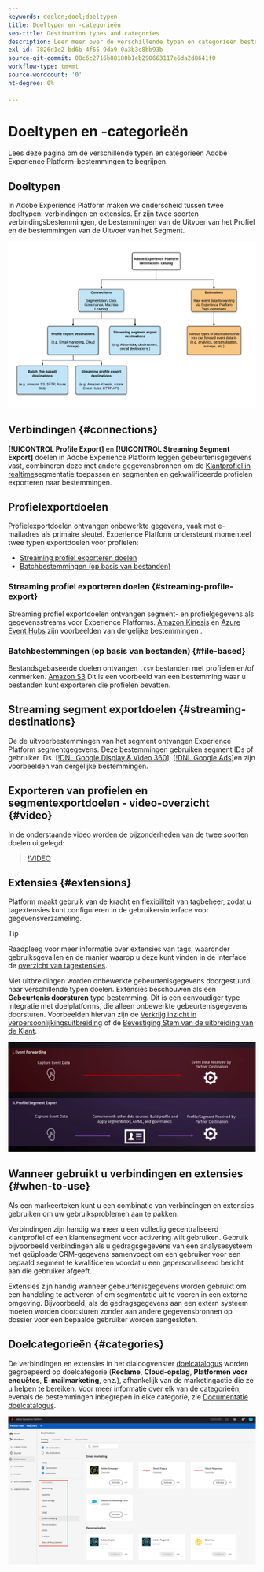 ```yaml
---
keywords: doelen;doel;doeltypen
title: Doeltypen en -categorieën
seo-title: Destination types and categories
description: Leer meer over de verschillende typen en categorieën bestemmingen in Adobe Experience Platform.
exl-id: 7826d1e2-bd6b-4f65-9da9-0a3b3e8bb93b
source-git-commit: 08c6c2716b88180b1eb290663117e6da2d8641f0
workflow-type: tm+mt
source-wordcount: '0'
ht-degree: 0%

---
```


# Doeltypen en -categorieën

Lees deze pagina om de verschillende typen en categorieën Adobe Experience Platform-bestemmingen te begrijpen.

## Doeltypen

In Adobe Experience Platform maken we onderscheid tussen twee doeltypen: verbindingen en extensies. Er zijn twee soorten verbindingsbestemmingen, de bestemmingen van de Uitvoer van het Profiel en de bestemmingen van de Uitvoer van het Segment.

![Soorten bestemmingen](./assets/destination-types/types-of-destinations.png)

## Verbindingen {#connections}

**[!UICONTROL Profile Export]** en **[!UICONTROL Streaming Segment Export]** doelen in Adobe Experience Platform leggen gebeurtenisgegevens vast, combineren deze met andere gegevensbronnen om de [Klantprofiel in realtime](../profile/home.md)segmentatie toepassen en segmenten en gekwalificeerde profielen exporteren naar bestemmingen.

## Profielexportdoelen

Profielexportdoelen ontvangen onbewerkte gegevens, vaak met e-mailadres als primaire sleutel. Experience Platform ondersteunt momenteel twee typen exportdoelen voor profielen:

* [Streaming profiel exporteren doelen](#streaming-profile-export)
* [Batchbestemmingen (op basis van bestanden)](#file-based)

### Streaming profiel exporteren doelen {#streaming-profile-export}

Streaming profiel exportdoelen ontvangen segment- en profielgegevens als gegevensstreams voor Experience Platforms. [Amazon Kinesis](catalog/cloud-storage/amazon-kinesis.md) en [Azure Event Hubs](catalog/cloud-storage/azure-event-hubs.md) zijn voorbeelden van dergelijke bestemmingen .

### Batchbestemmingen (op basis van bestanden) {#file-based}

Bestandsgebaseerde doelen ontvangen `.csv` bestanden met profielen en/of kenmerken. [Amazon S3](catalog/cloud-storage/amazon-s3.md) Dit is een voorbeeld van een bestemming waar u bestanden kunt exporteren die profielen bevatten.

## Streaming segment exportdoelen {#streaming-destinations}

De de uitvoerbestemmingen van het segment ontvangen Experience Platform segmentgegevens. Deze bestemmingen gebruiken segment IDs of gebruiker IDs. [[!DNL Google Display & Video 360]](catalog/advertising/google-dv360.md), [[!DNL Google Ads]](catalog/advertising/google-ads-destination.md)en zijn voorbeelden van dergelijke bestemmingen.

## Exporteren van profielen en segmentexportdoelen - video-overzicht {#video}

In de onderstaande video worden de bijzonderheden van de twee soorten doelen uitgelegd:

>[!VIDEO](https://video.tv.adobe.com/v/29707?quality=12)

## Extensies {#extensions}

Platform maakt gebruik van de kracht en flexibiliteit van tagbeheer, zodat u tagextensies kunt configureren in de gebruikersinterface voor gegevensverzameling.

>[!TIP]
>
>Raadpleeg voor meer informatie over extensies van tags, waaronder gebruiksgevallen en de manier waarop u deze kunt vinden in de interface de [overzicht van tagextensies](./catalog/launch-extensions/overview.md).

Met uitbreidingen worden onbewerkte gebeurtenisgegevens doorgestuurd naar verschillende typen doelen. Extensies beschouwen als een **Gebeurtenis doorsturen** type bestemming. Dit is een eenvoudiger type integratie met doelplatforms, die alleen onbewerkte gebeurtenisgegevens doorsturen. Voorbeelden hiervan zijn de [Verkrijg inzicht in verpersoonlijkingsuitbreiding](./catalog/personalization/gainsight.md) of de [Bevestiging Stem van de uitbreiding van de Klant](./catalog/voice/confirmit-digital-feedback.md).

![Extensies labelen in vergelijking met andere doelen](./assets/common/launch-and-other-destinations.png)

## Wanneer gebruikt u verbindingen en extensies {#when-to-use}

Als een markeerteken kunt u een combinatie van verbindingen en extensies gebruiken om uw gebruiksproblemen aan te pakken.

Verbindingen zijn handig wanneer u een volledig gecentraliseerd klantprofiel of een klantensegment voor activering wilt gebruiken. Gebruik bijvoorbeeld verbindingen als u gedragsgegevens van een analysesysteem met geüploade CRM-gegevens samenvoegt om een gebruiker voor een bepaald segment te kwalificeren voordat u een gepersonaliseerd bericht aan die gebruiker afgeeft.

Extensies zijn handig wanneer gebeurtenisgegevens worden gebruikt om een handeling te activeren of om segmentatie uit te voeren in een externe omgeving. Bijvoorbeeld, als de gedragsgegevens aan een extern systeem moeten worden door:sturen zonder aan andere gegevensbronnen op dossier voor een bepaalde gebruiker worden aangesloten.

## Doelcategorieën {#categories}

De verbindingen en extensies in het dialoogvenster [doelcatalogus](https://platform.adobe.com/destination/catalog) worden gegroepeerd op doelcategorie (**Reclame**, **Cloud-opslag**, **Platformen voor enquêtes**, **E-mailmarketing**, enz.), afhankelijk van de marketingactie die ze u helpen te bereiken. Voor meer informatie over elk van de categorieën, evenals de bestemmingen inbegrepen in elke categorie, zie [Documentatie doelcatalogus](./catalog/overview.md).

![Doelcategorieën](./assets/destination-types/destination-categories-menu.png)
